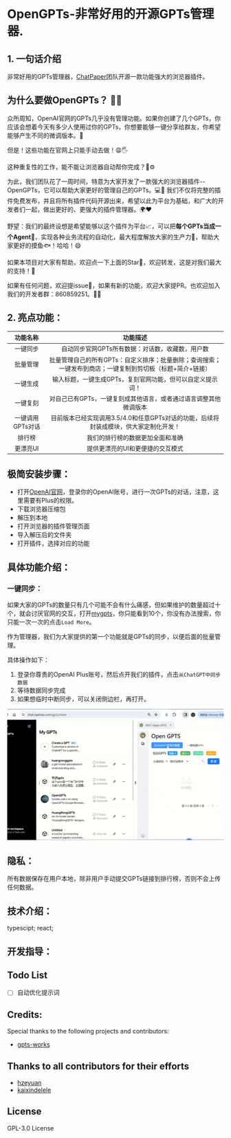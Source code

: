 # OpenGPTs-非常好用的开源GPTs管理器.

## 1. 一句话介绍
非常好用的GPTs管理器，[ChatPaper](https://github.com/kaixindelele/chatpaper)团队开源一款功能强大的浏览器插件。

## 为什么要做OpenGPTs？ 🤔💡
众所周知，OpenAI官网的GPTs几乎没有管理功能。如果你创建了几个GPTs，你应该会想着今天有多少人使用过你的GPTs，你想要能够一键分享给群友，你希望能够产生不同的微调版本。🔁

但是！这些功能在官网上只能手动去做！😩🖐️

这种重复性的工作，能不能让浏览器自动帮你完成？🤖⚙️

为此，我们团队花了一周时间，特意为大家开发了一款强大的浏览器插件--OpenGPTs，它可以帮助大家更好的管理自己的GPTs。💻🚀 我们不仅将完整的插件免费发布，并且将所有插件代码开源出来，希望以此为平台为基础，和广大的开发者们一起，做出更好的、更强大的插件管理器。🌍❤️️

野望：我们的最终设想是希望能够以这个插件为平台📈，可以把**每个GPTs当成一个Agent**🤖，实现各种业务流程的自动化，最大程度解放大家的生产力🚀，帮助大家更好的摸鱼🐟！哈哈！😄

如果本项目对大家有帮助，欢迎点一下上面的Star🌟，欢迎转发，这是对我们最大的支持！🙌

如果有任何问题，欢迎提issue💬，如果有新的功能，欢迎大家提PR。也欢迎加入我们的开发者群：860859251。👩‍💻


## 2. 亮点功能：
|功能名称|功能描述|
|:-:|:-:|
|一键同步|自动同步官网GPTs所有数据：对话数，收藏数，用户数|
|批量管理|批量管理自己的所有GPTs：自定义排序；批量删除；查询搜索；一键发布到商店；一键复制到剪切板（标题+简介+链接）|
|一键生成|输入标题，一键生成GPTs，复刻官网功能，但可以自定义提示词！|
|一键复刻|对自己已有GPTs，一键复刻成其他语言，或者通过语言调整其他微调版本|
|一键调用GPTs对话|目前版本已经实现调用3.5/4.0和任意GPTs对话的功能，后续将封装成模块，供大家定制化开发！|
|排行榜|我们的排行榜的数据更加全面和准确|
|更漂亮UI|提供更漂亮的UI和更便捷的交互模式|


## 极简安装步骤：
- 打开[OpenAI官网](https://chat.openai.com/)，登录你的OpenAI账号，进行一次GPTs的对话，注意，这里需要有Plus的权限。
- 下载浏览器压缩包
- 解压到本地
- 打开浏览器的插件管理页面
- 导入解压后的文件夹
- 打开插件，选择对应的功能

## 具体功能介绍：

### 一键同步：
如果大家的GPTs的数量只有几个可能不会有什么痛感，但如果维护的数量超过十个，就会讨厌官网的交互，打开[mygpts](https://chat.openai.com/gpts/mine)，你只能看到10个，你没有办法搜索，你只能一次一次的点击`Load More`。

作为管理器，我们为大家提供的第一个功能就是GPTs的同步，以便后面的批量管理。

具体操作如下：
1. 登录你尊贵的OpenAI Plus账号，然后点开我们的插件，点击`从ChatGPT中同步数据`
2. 等待数据同步完成
3. 如果想临时中断同步，可以关闭侧边栏，再打开。

![演示效果图](https://github.com/hzeyuan/OpenGPTS/blob/master/images/%E4%B8%80%E9%94%AE%E5%90%8C%E6%AD%A5.gif)




## 隐私：
所有数据保存在用户本地，除非用户手动提交GPTs链接到排行榜，否则不会上传任何数据。

## 技术介绍：
typescipt; react;

## 开发指导：


## Todo List
- [ ] 自动优化提示词

## Credits:
Special thanks to the following projects and contributors:

- [gpts-works](https://github.com/all-in-aigc/gpts-works)



## Thanks to all contributors for their efforts
- [hzeyuan](https://github.com/hzeyuan)
- [kaixindelele](https://github.com/kaixindelele)

## License
GPL-3.0 License
